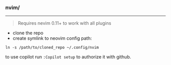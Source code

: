 ### nvim/
___
> Requires nevim 0.11+ to work with all plugins

* clone the repo
* create symlink to neovim config path:
```
ln -s /path/to/cloned_repo ~/.config/nvim
```

to use copilot run `:Copilot setup` to authorize it with github.
